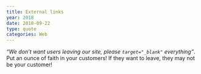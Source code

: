 ```yaml
---
title: External links
year: 2018
date: 2018-09-22
type: quote
categories: Web
---
```


_“We don’t want users leaving our site, please `target="_blank"` everything”_. Put an ounce of faith in your customers! If they want to leave, they may not be your customer!
